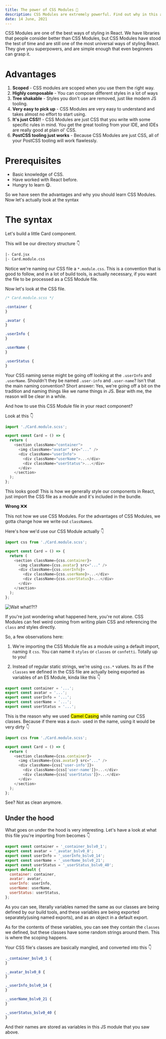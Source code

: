```yaml
---
title: The power of CSS Modules 💪
description: CSS Modules are extremely powerful. Find out why in this article.
date: 14 June, 2021
---
```


CSS Modules are one of the best ways of styling in React. We have libraries that people consider better than CSS Modules, but CSS Modules have stood the test of time and are still one of the most universal ways of styling React. They give you superpowers, and are simple enough that even beginners can grasp it.

# Advantages

1. **Scoped** - CSS modules are scoped when you use them the right way.
2. **Highly composable** - You can compose different styles in a lot of ways
3. **Tree shakable** - Styles you don't use are removed, just like modern JS tooling.
4. **Very easy to pick up** - CSS Modules are very easy to understand and takes almost no effort to start using.
5. **It's just CSS!!** - CSS Modules are just CSS that you write with some specific rules in mind. You get the great tooling from your IDE, and IDEs are really good at plain ol' CSS.
6. **PostCSS tooling just works** - Because CSS Modules are just CSS, all of your PostCSS tooling will work flawlessly.

# Prerequisites

- Basic knowledge of CSS.
- Have worked with React before.
- Hungry to learn 😋.

So we have seen the advantages and why you should learn CSS Modules. Now let's actually look at the syntax

# The syntax

Let's build a little Card component.

This will be our directory structure 👇

```txt
|- Card.jsx
|- Card.module.css
```

Notice we're naming our CSS file a `*.module.css`. This is a convention that is good to follow, and in a lot of build tools, is actually necessary, if you want the file to be processed as a CSS Module file.

Now let's look at the CSS file.

```css
/* Card.module.scss */

.container {
}

.avatar {
}

.userInfo {
}

.userName {
}

.userStatus {
}
```

Your CSS naming sense might be going off looking at the `.userInfo` and `.userName`. Shouldn't they be named `.user-info` and `.user-name`? Isn't that the main naming convention? Short answer: Yes, we're going off a bit on the tradition and naming things like we name things in JS. Bear with me, the reason will be clear in a while.

And how to use this CSS Module file in your react component?

Look at this 👇

```js
import './Card.module.scss';

export const Card = () => {
  return (
    <section className="container">
      <img className="avatar" src="..." />
      <div className="userInfo">
        <div className="userName">...</div>
        <div className="userStatus">...</div>
      </div>
    </section>
  );
};
```

This looks good! This is how we generally style our components in React, just import the CSS file as a module and it's included in the bundle.

**Wrong** ❌❌

This not how we use CSS Modules. For the advantages of CSS Modules, we gotta change how we write out `className`s.

Here's how we'd use our CSS Module actually 👇

```js
import css from './Card.module.scss';

export const Card = () => {
  return (
    <section className={css.container}>
      <img className={css.avatar} src="..." />
      <div className={css.userInfo}>
        <div className={css.userName}>...</div>
        <div className={css.userStatus}>...</div>
      </div>
    </section>
  );
};
```

![Wait what!?!?](../assets/media/css-modules--wait-what-kevin-hart.gif)

If you're just wondering what happened here, you're not alone. CSS Modules can feel weird coming from writing plain CSS and referencing the `class` and styles directly.

So, a few observations here:

1. We're importing the CSS Module file as a module using a default import, naming it `css`. You can name it `styles` or `classes` or `confetti`. Totally up to you!

2. Instead of regular static strings, we're using `css.*` values. Its as if the `classes` we defined in the CSS file are actually being exported as variables of an ES Module, kinda like this 👇

```js
export const container = '...';
export const avatar = '...';
export const userInfo = '...';
export const userName = '...';
export const userStatus = '...';
```

This is the reason why we used <mark>Camel Casing</mark> while naming our CSS classes. Because if there was a `dash-` used in the name, using it would be very dirty 👇

```js
import css from './Card.module.scss';

export const Card = () => {
  return (
    <section className={css.container}>
      <img className={css.avatar} src="..." />
      <div className={css['user-info']}>
        <div className={css['user-name']}>...</div>
        <div className={css['userStatus']}>...</div>
      </div>
    </section>
  );
};
```

See? Not as clean anymore.

## Under the hood

What goes on under the hood is very interesting. Let's have a look at what this file you're importing from becomes 👇

```js
export const container = '_container_bslv0_1';
export const avatar = '_avatar_bslv0_8';
export const userInfo = '_userInfo_bslv0_14';
export const userName = '_userName_bslv0_21';
export const userStatus = '_userStatus_bslv0_40';
export default {
  container: container,
  avatar: avatar,
  userInfo: userInfo,
  userName: userName,
  userStatus: userStatus,
};
```

As you can see, literally variables named the same as our classes are being defined by our build tools, and these variables are being exported separately(using named exports), and as an object in a default export.

As for the contents of these variables, you can see they contain the `classes` we defined, but these classes have some random strings around them. This is where the scoping happens.

Your CSS file's classes are basically mangled, and converted into this 👇

```css
._container_bslv0_1 {
}

._avatar_bslv0_8 {
}

._userInfo_bslv0_14 {
}

._userName_bslv0_21 {
}

._userStatus_bslv0_40 {
}
```

And their names are stored as variables in this JS module that you saw above.
